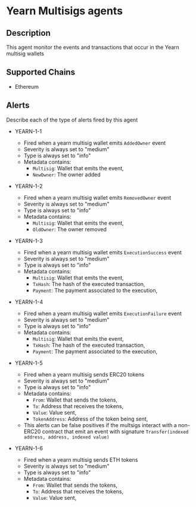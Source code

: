 # Yearn Multisigs agents

## Description

This agent monitor the events and transactions that occur in the Yearn multisig wallets

## Supported Chains

- Ethereum

## Alerts

Describe each of the type of alerts fired by this agent

- YEARN-1-1
  - Fired when a yearn multisig wallet emits `AddedOwner` event
  - Severity is always set to "medium"
  - Type is always set to "info"
  - Metadata contains:
    - `Multisig`: Wallet that emits the event,
    - `NewOwner`: The owner added

- YEARN-1-2
  - Fired when a yearn multisig wallet emits `RemovedOwner` event
  - Severity is always set to "medium"
  - Type is always set to "info"
  - Metadata contains:
    - `Multisig`: Wallet that emits the event,
    - `OldOwner`: The owner removed

- YEARN-1-3
  - Fired when a yearn multisig wallet emits `ExecutionSuccess` event
  - Severity is always set to "medium"
  - Type is always set to "info"
  - Metadata contains:
    - `Multisig`: Wallet that emits the event,
    - `TxHash`: The hash of the executed transaction,
    - `Payment`: The payment associated to the execution,

- YEARN-1-4
  - Fired when a yearn multisig wallet emits `ExecutionFailure` event
  - Severity is always set to "medium"
  - Type is always set to "info"
  - Metadata contains:
    - `Multisig`: Wallet that emits the event,
    - `TxHash`: The hash of the executed transaction,
    - `Payment`: The payment associated to the execution,

- YEARN-1-5
  - Fired when a yearn multisig sends ERC20 tokens
  - Severity is always set to "medium"
  - Type is always set to "info"
  - Metadata contains:
    - `From`: Wallet that sends the tokens,
    - `To`: Address that receives the tokens,
    - `Value`: Value sent,
    - `TokenAddress`: Address of the token being sent,
  - This alerts can be false positives if the multsigs interact with a non-ERC20 contract that emit an event with signature `Transfer(indexed address, address, indexed value)`

- YEARN-1-6
  - Fired when a yearn multisig sends ETH tokens
  - Severity is always set to "medium"
  - Type is always set to "info"
  - Metadata contains:
    - `From`: Wallet that sends the tokens,
    - `To`: Address that receives the tokens,
    - `Value`: Value sent,
